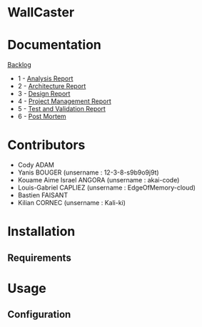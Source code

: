 # WallCaster

# Documentation 

[Backlog](doc/backlog.md)

- 1 - [Analysis Report](doc/analysis-report.md)
- 2 - [Architecture Report](doc/architecture-report.md)
- 3 - [Design Report](doc/design-report.md)
- 4 - [Project Management Report](doc/management-report.md)
- 5 - [Test and Validation Report](doc/test-report.md)
- 6 - [Post Mortem](doc/post-mortem.md)

# Contributors

- Cody ADAM
- Yanis BOUGER (unsername : 12-3-8-s9b9o9j9t)
- Kouame Aime Israel ANGORA (unsername : akai-code)
- Louis-Gabriel CAPLIEZ (unsername : EdgeOfMemory-cloud)
- Bastien FAISANT
- Kilian CORNEC (unsername : Kali-ki)

# Installation

## Requirements

# Usage

## Configuration

